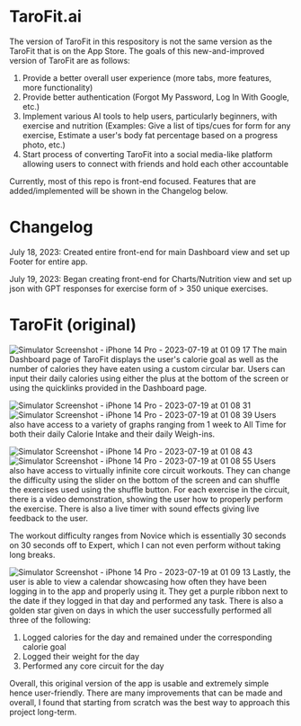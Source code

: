 # TaroFit.ai
The version of TaroFit in this respository is not the same version as the TaroFit that is on the App Store. The goals of this new-and-improved version of TaroFit are as follows:
1. Provide a better overall user experience (more tabs, more features, more functionality)
2. Provide better authentication (Forgot My Password, Log In With Google, etc.)
3. Implement various AI tools to help users, particularly beginners, with exercise and nutrition
   (Examples: Give a list of tips/cues for form for any exercise, Estimate a user's body fat percentage based on a progress photo, etc.)
4. Start process of converting TaroFit into a social media-like platform allowing users to connect with friends and hold each other accountable

Currently, most of this repo is front-end focused. Features that are added/implemented will be shown in the Changelog below.

# Changelog
July 18, 2023: Created entire front-end for main Dashboard view and set up Footer for entire app.

July 19, 2023: Began creating front-end for Charts/Nutrition view and set up json with GPT responses for exercise form of > 350 unique exercises.

# TaroFit (original)
![Simulator Screenshot - iPhone 14 Pro - 2023-07-19 at 01 09 17](https://github.com/rohankumar2025/TaroFit/assets/91754197/8ad970ba-617b-4810-852d-a8926fef02ea)
The main Dashboard page of TaroFit displays the user's calorie goal as well as the number of calories they have eaten using a custom circular bar. Users can input their daily calories using either the plus at the bottom of the screen or using the quicklinks provided in the Dashboard page.

![Simulator Screenshot - iPhone 14 Pro - 2023-07-19 at 01 08 31](https://github.com/rohankumar2025/TaroFit/assets/91754197/e22e2369-0e94-4b16-8a4a-3011f14a43e5)
![Simulator Screenshot - iPhone 14 Pro - 2023-07-19 at 01 08 39](https://github.com/rohankumar2025/TaroFit/assets/91754197/e417c799-0825-492c-b9a6-a5bc97816c87)
Users also have access to a variety of graphs ranging from 1 week to All Time for both their daily Calorie Intake and their daily Weigh-ins.

![Simulator Screenshot - iPhone 14 Pro - 2023-07-19 at 01 08 43](https://github.com/rohankumar2025/TaroFit/assets/91754197/2dac5c83-fbd3-4818-a378-263d60642f4c)
![Simulator Screenshot - iPhone 14 Pro - 2023-07-19 at 01 08 55](https://github.com/rohankumar2025/TaroFit/assets/91754197/690da94f-646d-4e74-803b-399240a5022c)
Users also have access to virtually infinite core circuit workouts. They can change the difficulty using the slider on the bottom of the screen and can shuffle the exercises used using the shuffle button. For each exercise in the circuit, there is a video demonstration, showing the user how to properly perform the exercise. There is also a live timer with sound effects giving live feedback to the user. 

The workout difficulty ranges from Novice which is essentially 30 seconds on 30 seconds off to Expert, which I can not even perform without taking long breaks.

![Simulator Screenshot - iPhone 14 Pro - 2023-07-19 at 01 09 13](https://github.com/rohankumar2025/TaroFit/assets/91754197/cc085ab9-4dc7-4d49-9f46-f86b38684057)
Lastly, the user is able to view a calendar showcasing how often they have been logging in to the app and properly using it. They get a purple ribbon next to the date if they logged in that day and performed any task. There is also a golden star given on days in which the user successfully performed all three of the following:
1. Logged calories for the day and remained under the corresponding calorie goal
2. Logged their weight for the day
3. Performed any core circuit for the day

Overall, this original version of the app is usable and extremely simple hence user-friendly. There are many improvements that can be made and overall, I found that starting from scratch was the best way to approach this project long-term.
